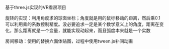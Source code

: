 基于three.js实现的VR看房项目

旋转的实现：利用角度求的球面坐标；角度就是用的鼠标移动的距离，然后乘0.1可以利用乘的系数控制精度。没必要追求一定是某个数学意义上的角度，距离在变化，那么距离就是一个变量，就能实现动起来，而且弧度本来就是一个实数

房间移动：使用的替换六面体贴图，过程中使用tween.js补间动画
